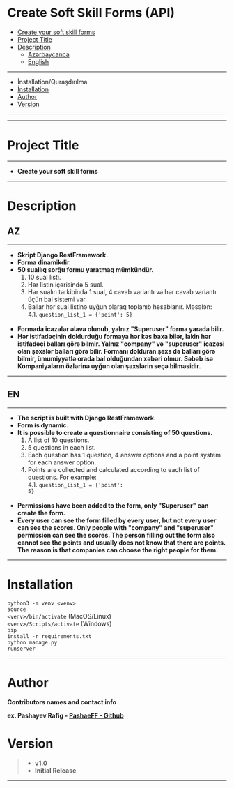 # Create Soft Skill Forms (API)
- [Create your soft skill forms](#create-soft-skill-forms)
- [Project Title](#project-title)
- [Description](#description)
    - [Azərbaycanca](#az)
    - [English](#en)

<hr>

- İnstallation/Quraşdırılma
- [İnstallation](#installation)
- [Author](#author)
- [Version](#version)
___



<hr>

# Project Title
___
* <b>Create your soft skill forms</b>
___

# Description

## AZ
___
* <b>Skript Django RestFramework.</b>
* <b>Forma dinamikdir.</b>
* <b>50 suallıq sorğu formu yaratmaq mümkündür.</b>
    1. 10 sual listi.
    2. Hər listin içərisində 5 sual.
    3. Hər sualın tərkibində 1 sual, 4 cavab variantı və hər cavab variantı üçün bal sistemi var.
    4. Ballar hər sual listinə uyğun olaraq toplanıb hesablanır. Məsələn: <br/>
        4.1. <code>question_list_1 = {'point': 5}</code>
    <br/>
* <b>Formada icazələr əlavə olunub, yalnız "Superuser" forma yarada bilir.</b>
* <b>Hər istifadəçinin doldurduğu formaya hər kəs baxa bilər, lakin hər istifadəçi balları görə bilmir. Yalnız "company" və "superuser" icazəsi olan şəxslər balları görə bilir. Formanı dolduran şəxs də balları görə bilmir, ümumiyyətlə orada bal olduğundan xəbəri olmur. Səbəb isə Kompaniyaların özlərinə uyğun olan şəxslərin seçə bilməsidir.</b>
____


## EN
___
* <b>The script is built with Django RestFramework.</b>
* <b>Form is dynamic.</b>
* <b>It is possible to create a questionnaire consisting of 50 questions.</b>
    1. A list of 10 questions.
    2. 5 questions in each list.
    3. Each question has 1 question, 4 answer options and a point system for each answer option.
    4. Points are collected and calculated according to each list of questions. For example: <br/>
        4.1. <code>question_list_1 = {'point': 5}</code>
    <br/>
* <b>Permissions have been added to the form, only "Superuser" can create the form.</b>
* <b>Every user can see the form filled by every user, but not every user can see the scores. Only people with "company" and "superuser" permission can see the scores. The person filling out the form also cannot see the points and usually does not know that there are points. The reason is that companies can choose the right people for them.</b>
____

# Installation

<code>python3 -m venv <venv\> </code><br/>
<code>source <venv\>/bin/activate</code> (MacOS/Linux)<br/>
<code><venv\>/Scripts/activate</code> (Windows)<br/> 
<code>pip install -r requirements.txt</code><br/>
<code>python manage.py runserver</code><br/> 

____

# Author

<b>Contributors names and contact info</b>

<b>ex. Pashayev Rafig - [PashaeFF - Github](https://github.com/PashaeFF) </b>

# Version

>* <b>v1.0</b>
>* <b>Initial Release</b>

___